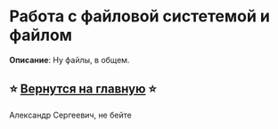 # Работа с файловой систетемой и файлом

**Описание**: Ну файлы, в общем. 


## ⭐️ [Вернутся на главную](https://github.com/lkaboba27/-/tree/main) ⭐️

Александр Сергеевич, не бейте 
